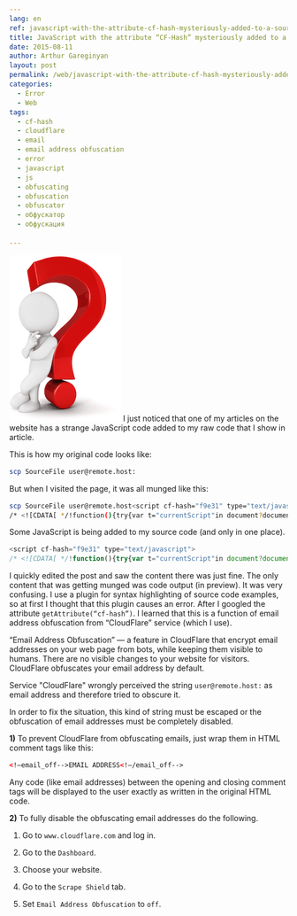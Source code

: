 ```yaml
---
lang: en
ref: javascript-with-the-attribute-cf-hash-mysteriously-added-to-a-source-code
title: JavaScript with the attribute “CF-Hash” mysteriously added to a source code
date: 2015-08-11
author: Arthur Gareginyan
layout: post
permalink: /web/javascript-with-the-attribute-cf-hash-mysteriously-added-to-a-source-code.html
categories:
  - Error
  - Web
tags:
  - cf-hash
  - cloudflare
  - email
  - email address obfuscation
  - error
  - javascript
  - js
  - obfuscating
  - obfuscation
  - obfuscator
  - обфускатор
  - обфускация

---
```


![thumb](/images/thumbnail/question.png)
I just noticed that one of my articles on the website has a strange JavaScript code added to my raw code that I show in article.

This is how my original code looks like:

```sh
scp SourceFile user@remote.host:
```

But when I visited the page, it was all munged like this:

```sh
scp SourceFile user@remote.host<script cf-hash="f9e31" type="text/javascript">
/* <![CDATA[ */!function(){try{var t="currentScript"in document?document.currentScript:function(){for(var t=document.getElementsByTagName("script"),e=t.length;e--;)if(t[e].getAttribute("cf-hash"))return t[e]}();if(t&&t.previousSibling){var e,r,n,i,c=t.previousSibling,a=c.getAttribute("data-cfemail");if(a){for(e="",r=parseInt(a.substr(0,2),16),n=2;a.length-n;n+=2)i=parseInt(a.substr(n,2),16)^r,e+=String.fromCharCode(i);e=document.createTextNode(e),c.parentNode.replaceChild(e,c)}}}catch(u){}}();/* ]]> */</script>:
```

Some JavaScript is being added to my source code (and only in one place).

```js
<script cf-hash="f9e31" type="text/javascript">
/* <![CDATA[ */!function(){try{var t="currentScript"in document?document.currentScript:function(){for(var t=document.getElementsByTagName("script"),e=t.length;e--;)if(t[e].getAttribute("cf-hash"))return t[e]}();if(t&&t.previousSibling){var e,r,n,i,c=t.previousSibling,a=c.getAttribute("data-cfemail");if(a){for(e="",r=parseInt(a.substr(0,2),16),n=2;a.length-n;n+=2)i=parseInt(a.substr(n,2),16)^r,e+=String.fromCharCode(i);e=document.createTextNode(e),c.parentNode.replaceChild(e,c)}}}catch(u){}}();/* ]]> */</script>
```

I quickly edited the post and saw the content there was just fine. The only content that was getting munged was code output (in preview). It was very confusing. I use a plugin for syntax highlighting of source code examples, so at first I thought that this plugin causes an error. After I googled the attribute `getAttribute(“cf-hash”)`. I learned that this is a function of email address obfuscation from “CloudFlare” service (which I use). 

“Email Address Obfuscation” — a feature in CloudFlare that encrypt email addresses on your web page from bots, while keeping them visible to humans. There are no visible changes to your website for visitors. CloudFlare obfuscates your email address by default.

Service "CloudFlare" wrongly perceived the string `user@remote.host:` as email address and therefore tried to obscure it.

In order to fix the situation, this kind of string must be escaped or the obfuscation of email addresses must be completely disabled.

**1)** To prevent CloudFlare from obfuscating emails, just wrap them in HTML comment tags like this:

```html
<!—email_off-->EMAIL ADDRESS<!—/email_off-->
```

Any code (like email addresses) between the opening and closing comment tags will be displayed to the user exactly as written in the original HTML code.

**2)** To fully disable the obfuscating email addresses do the following.

   1. Go to `www.cloudflare.com` and log in.

   2. Go to the `Dashboard`.

   3. Choose your website.

   4. Go to the `Scrape Shield` tab.

   5. Set `Email Address Obfuscation` to `off`.
